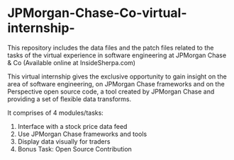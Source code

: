 # JPMorgan-Chase-Co-virtual-internship-
This repository includes the data files and the patch files related to the tasks of the virtual experience in software engineering at JPMorgan Chase &amp; Co (Available online at InsideSherpa.com)

This virtual internship gives the exclusive opportunity to gain insight on the area of software engineering, on JPMorgan Chase frameworks and on the Perspective open source code, a tool created by JPMorgan Chase and providing a set of flexible data transforms.

It comprises of 4 modules/tasks:

1. Interface with a stock price data feed
2. Use JPMorgan Chase frameworks and tools
3. Display data visually for traders
4. Bonus Task: Open Source Contribution
